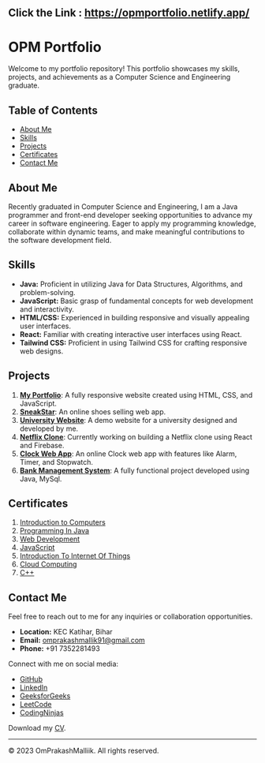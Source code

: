 
## Click the Link : https://opmportfolio.netlify.app/

# OPM Portfolio

Welcome to my portfolio repository! This portfolio showcases my skills, projects, and achievements as a Computer Science and Engineering graduate.

## Table of Contents

- [About Me](#about-me)
- [Skills](#skills)
- [Projects](#projects)
- [Certificates](#certificates)
- [Contact Me](#contact-me)

## About Me

Recently graduated in Computer Science and Engineering, I am a Java programmer and front-end developer seeking opportunities to advance my career in software engineering. Eager to apply my programming knowledge, collaborate within dynamic teams, and make meaningful contributions to the software development field.

## Skills

- **Java:** Proficient in utilizing Java for Data Structures, Algorithms, and problem-solving.
- **JavaScript:** Basic grasp of fundamental concepts for web development and interactivity.
- **HTML/CSS:** Experienced in building responsive and visually appealing user interfaces.
- **React:** Familiar with creating interactive user interfaces using React.
- **Tailwind CSS:** Proficient in using Tailwind CSS for crafting responsive web designs.

## Projects

1. [**My Portfolio**](https://opmportfolio.netlify.app/): A fully responsive website created using HTML, CSS, and JavaScript.
2. [**SneakStar**](https://sneakstar.vercel.app/): An online shoes selling web app.
3. [**University Website**](https://universityopm.netlify.app/): A demo website for a university designed and developed by me.
4. [**Netflix Clone**](#): Currently working on building a Netflix clone using React and Firebase.
5. [**Clock Web App**](https://clock-web-app.vercel.app/): An online Clock web app with features like Alarm, Timer, and Stopwatch.
6. [**Bank Management System**](https://opmportfolio.netlify.app/): A fully functional project developed using Java, MySql.

## Certificates

1. [Introduction to Computers](#)
2. [Programming In Java](#)
3. [Web Development](#)
4. [JavaScript](#)
5. [Introduction To Internet Of Things](#)
6. [Cloud Computing](#)
7. [C++](#)

## Contact Me

Feel free to reach out to me for any inquiries or collaboration opportunities.

- **Location:** KEC Katihar, Bihar
- **Email:** omprakashmallik91@gmail.com
- **Phone:** +91 7352281493

Connect with me on social media:
- [GitHub](https://github.com/OmPrakashMallik2)
- [LinkedIn](https://www.linkedin.com/in/om-prakash-mallik-774187217/)
- [GeeksforGeeks](https://auth.geeksforgeeks.org/user/omprakashmallik91/practice)
- [LeetCode](https://leetcode.com/OmPrakashMallik/)
- [CodingNinjas](https://www.codingninjas.com/studio/profile/OmPrakashMallik)

Download my [CV](images/OmPrakashMallik_CV(3).pdf).

---

© 2023 OmPrakashMalliik. All rights reserved.
